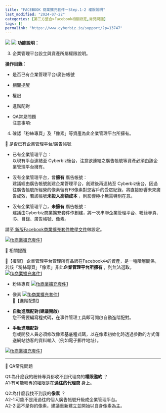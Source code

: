 ```yaml
---
title: "FACEBOOK 商業擴充套件－Step.1-2 權限說明"
last_modified: "2024-07-22"
categories: [第三方整合>Facebook相關設定,常見問題]
tags: []
permalink: "https://www.cyberbiz.io/support/?p=13747"
---
```


![](https://www.cyberbiz.io/support/wp-content/uploads/適用站別.png)
[![](https://www.cyberbiz.io/support/wp-content/uploads/台灣站.png)](https://www.cyberbiz.io/support/?page_id=2490)
**功能說明：**  

3. 企業管理平台設立與資產所屬權限說明。

**操作目錄：**

* 是否已有企業管理平台/廣告帳號
* [相關提醒](a5)  

* 權限
* 進階配對
* QA常見問題  
注意事項:  

4. 確認「粉絲專頁」及「像素」等資產為此企業管理平台所擁有。


📌 是否已有企業管理平台/廣告帳號  


* 已有企業管理平台：  
以現有平台連結至 Cyberbiz後台，注意欲連結之廣告帳號等資產必須由該企業管理平台擁有。



* 沒有企業管理平台，曾**擁有** 廣告帳號：  
建議經由廣告帳號創建企業管理平台，創建後再連結至
Cyberbiz後台，因過往廣告帳號所經營的像素留有FB像素對您客戶的受眾紀錄，將直接影響未來廣告成效，若該帳號**未投入高額成本**
，則影響極小無需特別在意。



* 沒有企業管理平台，**未擁有** 廣告帳號：  
建議由Cyberbiz商業擴充套件作創建，將一次串聯企業管理平台、粉絲專頁、IG、目錄、廣告帳號、像素。


請至[ 新版Facebook商業擴充套件教學文件](https://www.cyberbiz.io/support/?p=11341)做設定。  

[![fb商業擴充套件1](https://www.cyberbiz.io/support/wp-content/uploads/2021/06/商業擴充套件-權限問題2.png)](https://www.cyberbiz.io/support/wp-content/uploads/2021/06/商業擴充套件-權限問題2.png)  

📌 相關提醒  

📍【權限】 企業管理平台管理所有品牌在Facebook中的資產，是一種階層關係，若該「粉絲專頁」「像素」非此**企業管理平台所擁有** ，則無法選取。  
[![fb商業擴充套件1](https://www.cyberbiz.io/support/wp-content/uploads/2021/06/商業擴充套件-權限問題3.png)](https://www.cyberbiz.io/support/wp-content/uploads/2021/06/商業擴充套件-權限問題3.png)  


* 粉絲專頁
[![fb商業擴充套件1](https://www.cyberbiz.io/support/wp-content/uploads/2021/06/商業擴充套件-權限問題4.png)](https://www.cyberbiz.io/support/wp-content/uploads/2021/06/商業擴充套件-權限問題4.png)  


* 像素
[![fb商業擴充套件1](https://www.cyberbiz.io/support/wp-content/uploads/2021/06/商業擴充套件-權限問題5.png)](https://www.cyberbiz.io/support/wp-content/uploads/2021/06/商業擴充套件-權限問題5.png)  
📍【進階配對】

* **自動進階配對(建議開啟)**  
您不需要編寫程式碼，在事件管理工具即可開啟自動進階配對。



* **手動進階配對**  
您或開發人員必須修改像素基底程式碼，以在像素初始化時透過參數的方式傳送網站訪客的資料輸入（例如電子郵件地址）。

[![fb商業擴充套件1](https://www.cyberbiz.io/support/wp-content/uploads/2021/06/商業擴充套件-權限問題6.png)](https://www.cyberbiz.io/support/wp-content/uploads/2021/06/商業擴充套件-權限問題6.png)  

* * *


📌 QA常見問題  

Q1:為什麼我的粉絲專頁都收不到代理商的**權限邀約** ？  
A1:有可能粉專的權限是在**過往的代理商** 身上。  

Q2:為什麼我找不到我的**像素** ？  
A2-1:可能不是用過往的個人廣告帳號升級成企業管理平台。  
A2-2:這不是你的像素，建議重新建立並開始以自身像素為主。  


